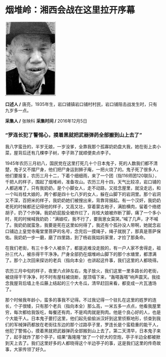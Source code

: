 # 烟堆岭：湘西会战在这里拉开序幕

![唐亮](./../../assets/nobody51.JPG)

**口述人 /** 唐亮，1935年生，岩口铺镇岩口铺村村民，岩口铺阻击战发生时，只有九岁多一点。

**采集人 /** 张映科 **采集时间 /** 2016年12月5日

### “罗连长犯了警惕心，摸着黑就把武器弹药全部搬到山上去了”

我八字蛮丑的，半岁无娘，一岁没爹，全靠我那个孤寡奶奶盘大我，她在街上卖小菜，屋背后还有几棵李子树，李子熟了就顺便卖点李子。

1945年农历三月初八，国民党在这里打死几十个日本鬼子，死的人数我们都不清楚，鬼子又不摆尸身，他们把尸身运到狮子庵，一把火烧了的。鬼子死了很多人，他们要报复，农历三月十二，下着个细细雨，来了一个团（指116师团120联队），千把人的样子，围起了烟堆岭，准备攻山。农历三月十四，天气比较凉，岩口铺的人都逃难了，只有我奶奶，是个小脚女人，走不动路，又挂念屋里，就没走远，和一个叫肖桂大娘的，两个都是四十七八岁的女人，躲在山脚下的岩洞里。那个岩洞又不深，百把米的样子，我奶奶她们被搜出来，背靠背捆起。有一个汉奸，我奶奶老死的时候都还记得他的样子，又高又壮，穿着蒙古袍子，满脸横肉，留着个络缌胡子，扔了个炸弹。我奶奶屁股全被炸烂了，肖桂大娘被炸断了脚，痛了一个多小时，死的时候喊我奶奶：“满娘哎，我不行了，要我崽女莫哭。”喊了几声，才不喊了。我奶奶就蛮急，我要是死在这里如何得了，我还有个孤孙没人带啊，她就念岩口铺边上皇觉寺庵堂里菩萨的名号，念完后一摸绳子，绳子就脱了，那真是菩萨保佑。我奶奶一步一磨，磨了四里路，到了杨岩我姑妈家里，才捡了那条命。

在我们老街，有三十多个人被杀了，都是逃难没走脱的，有一户人家不舍得走，祖孙三代人，被杀得干干净净。尸身全部扔在烟堆岭山脚下的那个水塘里，都漂满了。那个上次回来探访的老兵（指向本全）也讲起这件事，我们这里的人都晓得。

农历三月中旬的样子，夜里六点钟左右，鬼子放火，我们这里一里多路长的老街，被烧得干干净净，时不时有屋柱被烧断，屋顶塌下来，“轰嗒轰嗒”响声震天。我挂念我屋背后墙上冬瓜藤上结起的三个大冬瓜，清早赶回来看，都变成一片瓦渣场了。

那个时候我年龄小，蛮多的事我不记得。不过我记得一个驻扎在这里的姓罗的连长，个子很矮，只有那个老兵（指向本全）那么高，一米五多一点点，他看我屋里穷，每次都给我饭吃，每餐还有肉，不是鸡肉就是狗肉。他是个良心好的人，也是个大能干人。日本鬼子要打这里，他们起先偷偷派汉奸到这里侦察地形，侦查到我们的军械弹药都放在老街往东边的那个过路亭子里，罗连长是个蛮稳重的能干人，他犯了警惕心，摸着黑就把武器弹药全部搬到山上去了。第二天清早，日本鬼子来了，起手就炸了那个亭子，结果“轰隆隆”放了一个好大的空炮，亭子半边全都被掀到天上去了。我们这里好多的人都晓得这个半边亭子的事，这是我们这里的传奇故事，大家传领了好久。

